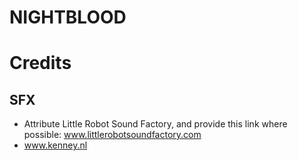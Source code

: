 # NIGHTBLOOD

# Credits

## SFX
- Attribute Little Robot Sound Factory, and provide this link where possible: www.littlerobotsoundfactory.com
- www.kenney.nl